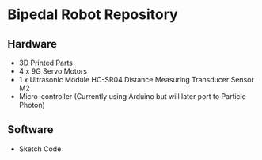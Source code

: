 # Bipedal Robot Repository

## Hardware

- 3D Printed Parts
- 4 x 9G Servo Motors
- 1 x Ultrasonic Module HC-SR04 Distance Measuring Transducer Sensor M2
- Micro-controller (Currently using Arduino but will later port to Particle Photon)

## Software

- Sketch Code

